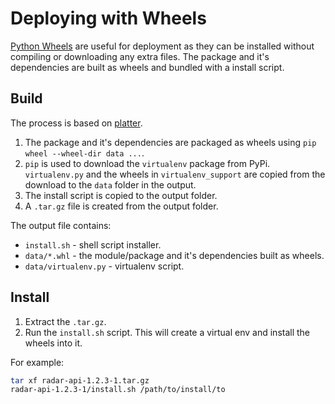 # Deploying with Wheels

[Python Wheels](http://pythonwheels.com/) are useful for deployment as they can be installed without compiling or downloading any extra files.
The package and it's dependencies are built as wheels and bundled with a install script.

## Build

The process is based on [platter](http://platter.pocoo.org/).

1. The package and it's dependencies are packaged as wheels using `pip wheel --wheel-dir data ...`.
1. `pip` is used to download the `virtualenv` package from PyPi. `virtualenv.py` and the wheels in `virtualenv_support` are copied from the download to the `data` folder in the output.
1. The install script is copied to the output folder.
1. A `.tar.gz` file is created from the output folder.

The output file contains:

* `install.sh` - shell script installer.
* `data/*.whl` - the module/package and it's dependencies built as wheels.
* `data/virtualenv.py` - virtualenv script.

## Install

1. Extract the `.tar.gz`.
2. Run the `install.sh` script. This will create a virtual env and install the wheels into it.

For example:

```bash
tar xf radar-api-1.2.3-1.tar.gz
radar-api-1.2.3-1/install.sh /path/to/install/to
```

